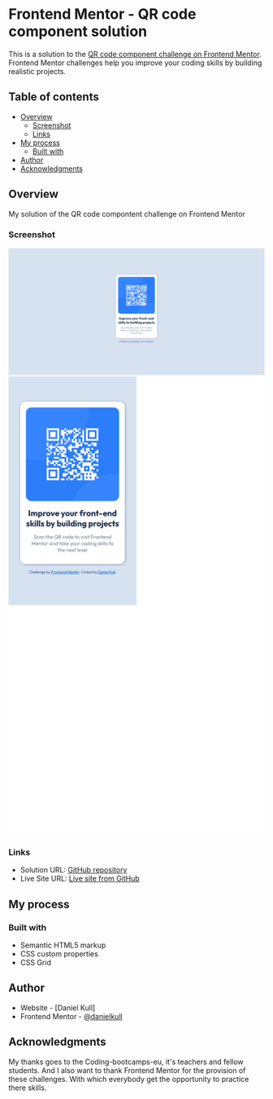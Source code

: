 # Frontend Mentor - QR code component solution

This is a solution to the [QR code component challenge on Frontend Mentor](https://www.frontendmentor.io/challenges/qr-code-component-iux_sIO_H). Frontend Mentor challenges help you improve your coding skills by building realistic projects.

## Table of contents

- [Overview](#overview)
  - [Screenshot](#screenshot)
  - [Links](#links)
- [My process](#my-process)
  - [Built with](#built-with)
- [Author](#author)
- [Acknowledgments](#acknowledgments)

## Overview

My solution of the QR code compontent challenge on Frontend Mentor

### Screenshot

![Desktop Solution](images/my-solution-desktop.png)
![Mobile Solution](images/my-solution-mobile.png)

### Links

- Solution URL: [GitHub repository](https://github.com/danielkull/FrontM-qr-code-component)
- Live Site URL: [Live site from GitHub](https://danielkull.github.io/FrontM-qr-code-component/)

## My process

### Built with

- Semantic HTML5 markup
- CSS custom properties
- CSS Grid

## Author

- Website - [Daniel Kull]
- Frontend Mentor - [@danielkull](https://www.frontendmentor.io/profile/danielkull)

## Acknowledgments

My thanks goes to the Coding-bootcamps-eu, it's teachers and fellow students.
And I also want to thank Frontend Mentor for the provision of these challenges. With which everybody get the opportunity to practice there skills.
